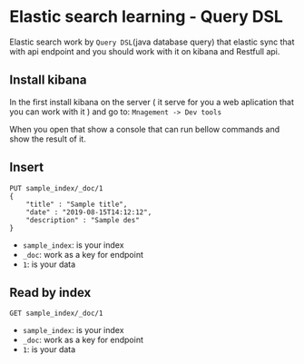 # Elastic search learning - Query DSL

Elastic search work by `Query DSL`(java database query) that elastic sync that with api endpoint and you should work with it on kibana and Restfull api.

## Install kibana

In the first install kibana on the server ( it serve for you a web aplication that you can work with it ) and go to:
`Mnagement -> Dev tools`

When you open that show a console that can run bellow commands and show the result of it.

## Insert

```elastic
PUT sample_index/_doc/1
{ 
    "title" : "Sample title", 
    "date" : "2019-08-15T14:12:12", 
    "description" : "Sample des" 
}
```

- `sample_index`: is your index
- `_doc`: work as a key for endpoint
- `1`: is your data

## Read by index

```elastic
GET sample_index/_doc/1
```

- `sample_index`: is your index
- `_doc`: work as a key for endpoint
- `1`: is your data
